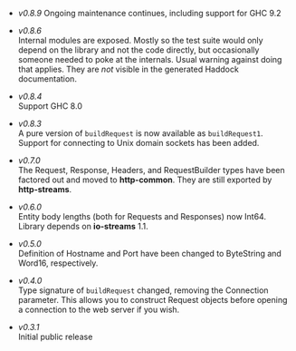 * _v0.8.9_
    Ongoing maintenance continues, including support for GHC 9.2

* _v0.8.6_  
	Internal modules are exposed. Mostly so the test suite would only
	depend on the library and not the code directly, but occasionally
	someone needed to poke at the internals. Usual warning against
	doing that applies. They are _not_ visible in the generated Haddock
	documentation.

* _v0.8.4_  
	Support GHC 8.0

* _v0.8.3_  
	A pure version of `buildRequest` is now available as `buildRequest1`.
	Support for connecting to Unix domain sockets has been added.

* _v0.7.0_  
	The Request, Response, Headers, and RequestBuilder types have been
	factored out and moved to **http-common**. They are still exported
	by **http-streams**.

* _v0.6.0_  
	Entity body lengths (both for Requests and Responses) now Int64.
	Library depends on **io-streams** 1.1.

* _v0.5.0_  
	Definition of Hostname and Port have been changed to ByteString
	and Word16, respectively.

* _v0.4.0_  
	Type signature of `buildRequest` changed, removing the Connection
	parameter. This allows you to construct Request objects before
	opening a connection to the web server if you wish.

* _v0.3.1_  
	Initial public release
